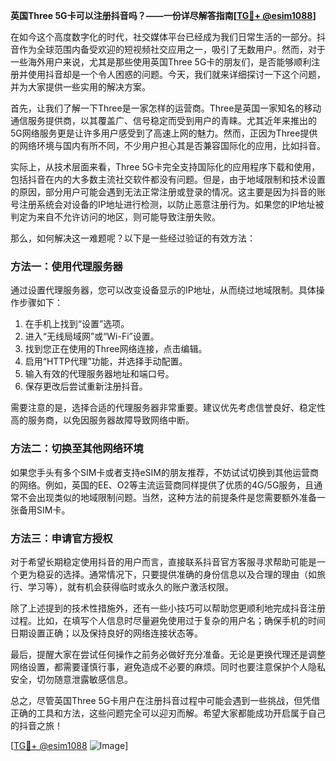 **英国Three 5G卡可以注册抖音吗？——一份详尽解答指南[[TG💪+ @esim1088](https://t.me/s/esim1088)]**

在如今这个高度数字化的时代，社交媒体平台已经成为我们日常生活的一部分。抖音作为全球范围内备受欢迎的短视频社交应用之一，吸引了无数用户。然而，对于一些海外用户来说，尤其是那些使用英国Three 5G卡的朋友们，是否能够顺利注册并使用抖音却是一个令人困惑的问题。今天，我们就来详细探讨一下这个问题，并为大家提供一些实用的解决方案。

首先，让我们了解一下Three是一家怎样的运营商。Three是英国一家知名的移动通信服务提供商，以其覆盖广、信号稳定而受到用户的青睐。尤其近年来推出的5G网络服务更是让许多用户感受到了高速上网的魅力。然而，正因为Three提供的网络环境与国内有所不同，不少用户担心其是否兼容国际化的应用，比如抖音。

实际上，从技术层面来看，Three 5G卡完全支持国际化的应用程序下载和使用，包括抖音在内的大多数主流社交软件都没有问题。但是，由于地域限制和技术设置的原因，部分用户可能会遇到无法正常注册或登录的情况。这主要是因为抖音的账号注册系统会对设备的IP地址进行检测，以防止恶意注册行为。如果您的IP地址被判定为来自不允许访问的地区，则可能导致注册失败。

那么，如何解决这一难题呢？以下是一些经过验证的有效方法：

### 方法一：使用代理服务器
通过设置代理服务器，您可以改变设备显示的IP地址，从而绕过地域限制。具体操作步骤如下：
1. 在手机上找到“设置”选项。
2. 进入“无线局域网”或“Wi-Fi”设置。
3. 找到您正在使用的Three网络连接，点击编辑。
4. 启用“HTTP代理”功能，并选择手动配置。
5. 输入有效的代理服务器地址和端口号。
6. 保存更改后尝试重新注册抖音。

需要注意的是，选择合适的代理服务器非常重要。建议优先考虑信誉良好、稳定性高的服务商，以免因服务器故障导致网络中断。

### 方法二：切换至其他网络环境
如果您手头有多个SIM卡或者支持eSIM的朋友推荐，不妨试试切换到其他运营商的网络。例如，英国的EE、O2等主流运营商同样提供了优质的4G/5G服务，且通常不会出现类似的地域限制问题。当然，这种方法的前提条件是您需要额外准备一张备用SIM卡。

### 方法三：申请官方授权
对于希望长期稳定使用抖音的用户而言，直接联系抖音官方客服寻求帮助可能是一个更为稳妥的选择。通常情况下，只要提供准确的身份信息以及合理的理由（如旅行、学习等），就有机会获得临时或永久的账户激活权限。

除了上述提到的技术性措施外，还有一些小技巧可以帮助您更顺利地完成抖音注册过程。比如，在填写个人信息时尽量避免使用过于复杂的用户名；确保手机的时间日期设置正确；以及保持良好的网络连接状态等。

最后，提醒大家在尝试任何操作之前务必做好充分准备。无论是更换代理还是调整网络设置，都需要谨慎行事，避免造成不必要的麻烦。同时也要注意保护个人隐私安全，切勿随意泄露敏感信息。

总之，尽管英国Three 5G卡用户在注册抖音过程中可能会遇到一些挑战，但凭借正确的工具和方法，这些问题完全可以迎刃而解。希望大家都能成功开启属于自己的抖音之旅！

[[TG💪+ @esim1088](https://t.me/s/esim1088) ![Image](https://i.postimg.cc/4NQfJmqS/Snipaste-2025-05-13-00-14-12.png)]